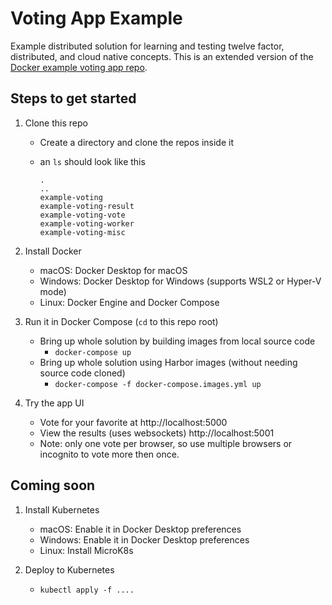 # Voting App Example

Example distributed solution for learning and testing twelve factor, distributed, and cloud native concepts. This is an extended version of the [Docker example voting app repo](https://github.com/dockersamples/example-voting-app).

## Steps to get started

1. Clone this repo
    - Create a directory and clone the repos inside it
    - an `ls` should look like this

      ```shell
      .
      ..
      example-voting
      example-voting-result
      example-voting-vote
      example-voting-worker
      example-voting-misc
      ```

2. Install Docker
    - macOS: Docker Desktop for macOS
    - Windows: Docker Desktop for Windows (supports WSL2 or Hyper-V mode)
    - Linux: Docker Engine and Docker Compose

3. Run it in Docker Compose (`cd` to this repo root)
    - Bring up whole solution by building images from local source code
      - `docker-compose up`
    - Bring up whole solution using Harbor images (without needing source code cloned)
      - `docker-compose -f docker-compose.images.yml up`

4. Try the app UI
    - Vote for your favorite at http://localhost:5000
    - View the results (uses websockets) http://localhost:5001
    - Note: only one vote per browser, so use multiple browsers or incognito to vote more then once.

## Coming soon

1. Install Kubernetes
    - macOS: Enable it in Docker Desktop preferences
    - Windows: Enable it in Docker Desktop preferences
    - Linux: Install MicroK8s

2. Deploy to Kubernetes
    - `kubectl apply -f ....`
